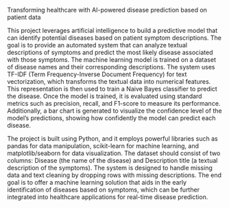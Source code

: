Transforming healthcare with AI-powered disease prediction based on patient data

This project leverages artificial intelligence to build a predictive model that can identify potential diseases based on patient symptom descriptions. The goal is to provide an automated system that can analyze textual descriptions of symptoms and predict the most likely disease associated with those symptoms. The machine learning model is trained on a dataset of disease names and their corresponding descriptions. The system uses TF-IDF (Term Frequency-Inverse Document Frequency) for text vectorization, which transforms the textual data into numerical features. This representation is then used to train a Naive Bayes classifier to predict the disease. Once the model is trained, it is evaluated using standard metrics such as precision, recall, and F1-score to measure its performance. Additionally, a bar chart is generated to visualize the confidence level of the model’s predictions, showing how confidently the model can predict each disease.

The project is built using Python, and it employs powerful libraries such as pandas for data manipulation, scikit-learn for machine learning, and matplotlib/seaborn for data visualization. The dataset should consist of two columns: Disease (the name of the disease) and Description title (a textual description of the symptoms). The system is designed to handle missing data and text cleaning by dropping rows with missing descriptions. The end goal is to offer a machine learning solution that aids in the early identification of diseases based on symptoms, which can be further integrated into healthcare applications for real-time disease prediction.
